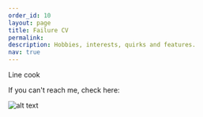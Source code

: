 ```yaml
---
order_id: 10
layout: page
title: Failure CV
permalink: 
description: Hobbies, interests, quirks and features.
nav: true
---
```



Line cook


If you can't reach me, check here:

![alt text](https://yxie20.github.io/assets/img/findme.jpg)
